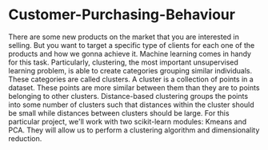 # Customer-Purchasing-Behaviour
There are some new products on the market that you are interested in selling. But you want to target a specific type of clients for each one of the products and how we gonna achieve it.
Machine learning comes in handy for this task.
Particularly, clustering, the most important unsupervised learning problem, is able to create categories grouping similar individuals. 
These categories are called clusters. A cluster is a collection of points in a dataset. 
These points are more similar between them than they are to points belonging to other clusters.
Distance-based clustering groups the points into some number of clusters such that distances within the cluster should be small while distances between clusters should be large.
For this particular project, we'll work with two scikit-learn modules: Kmeans and PCA. They will allow us to perform a clustering algorithm and dimensionality reduction.
